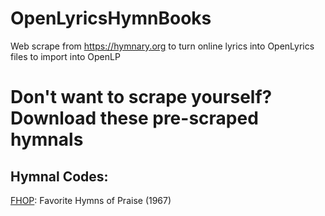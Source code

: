 # OpenLyricsHymnBooks
Web scrape from https://hymnary.org to turn online lyrics into OpenLyrics files to import into OpenLP

# Don't want to scrape yourself? Download these pre-scraped hymnals

## Hymnal Codes:
[FHOP](https://github.com/DanielLeeMeeks/OpenLyricsHymnBooks/tree/master/FHOP): Favorite Hymns of Praise (1967)
